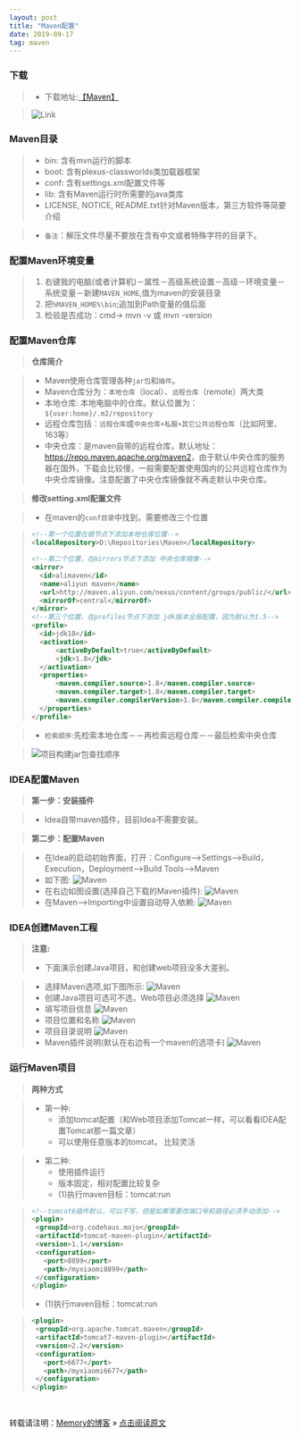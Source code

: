 ```yaml
---
layout: post
title: "Maven配置"
date: 2019-09-17
tag: maven
---
```

### 下载

> * 下载地址:[【Maven】](http://maven.apache.org/download.cgi)

> ![Link](/images/Maven/001.png)

### Maven目录

> * bin: 含有mvn运行的脚本
> * boot: 含有plexus-classworlds类加载器框架
> * conf: 含有settings.xml配置文件等
> * lib: 含有Maven运行时所需要的java类库
> * LICENSE, NOTICE, README.txt针对Maven版本，第三方软件等简要介绍

> * `备注`：解压文件尽量不要放在含有中文或者特殊字符的目录下。

### 配置Maven环境变量

> 1. 右键我的电脑(或者计算机)－属性－高级系统设置－高级－环境变量－系统变量－新建`MAVEN_HOME`,值为maven的安装目录
> 2. 把`%MAVEN_HOME%\bin`;追加到Path变量的值后面
> 3. 检验是否成功：cmd-> mvn -v  或 mvn -version

### 配置Maven仓库

> **仓库简介**

> * Maven使用仓库管理各种`jar包`和`插件`。
> * Maven仓库分为：`本地仓库`（local）、`远程仓库`（remote）两大类
> * 本地仓库: 本地电脑中的仓库。默认位置为：`${user:home}/.m2/repository`
> * 远程仓库包括：`远程仓库`或`中央仓库+私服+其它公共远程仓库`（比如阿里、163等）
> * 中央仓库：是maven自带的远程仓库，默认地址：<https://repo.maven.apache.org/maven2>，由于默认中央仓库的服务器在国外，下载会比较慢，一般需要配置使用国内的公共远程仓库作为中央仓库镜像。注意配置了中央仓库镜像就不再走默认中央仓库。

> **修改setting.xml配置文件**

> * 在maven的`conf目录`中找到，需要修改三个位置

>```xml
><!--第一个位置在根节点下添加本地仓库位置-->
><localRepository>D:\Repositories\Maven</localRepository>
>
><!--第二个位置，在mirrors节点下添加 中央仓库镜像-->
><mirror>
>	<id>alimaven</id>
>	<name>aliyun maven</name>
>	<url>http://maven.aliyun.com/nexus/content/groups/public/</url>
>	<mirrorOf>central</mirrorOf>  
></mirror> 
><!--第三个位置，在profiles节点下添加 jdk版本全局配置，因为默认为1.5-->
><profile>  
>   <id>jdk18</id>  
>   <activation>  
>       <activeByDefault>true</activeByDefault>  
>       <jdk>1.8</jdk>  
>   </activation>  
>   <properties>  
>       <maven.compiler.source>1.8</maven.compiler.source>  
>       <maven.compiler.target>1.8</maven.compiler.target>  
>       <maven.compiler.compilerVersion>1.8</maven.compiler.compilerVersion>  
>   </properties>   
></profile>
>```

> * `检索顺序`:先检索本地仓库－－再检索远程仓库－－最后检索中央仓库

> ![项目构建jar包查找顺序](/images/Maven/002.png)

### IDEA配置Maven

> **第一步：安装插件**

> * Idea自带maven插件，目前Idea不需要安装。

> **第二步：配置Maven**

> * 在Idea的启动初始界面，打开：Configure-->Settings-->Build，Execution，Deployment-->Build Tools-->Maven
> * 如下图:
> ![Maven](/images/Maven/003.png)
> * 在右边如图设置(选择自己下载的Maven插件):
> ![Maven](/images/Maven/004.png)
> * 在Maven-->Importing中设置自动导入依赖:
> ![Maven](/images/Maven/005.png)

### IDEA创建Maven工程

> **注意:**
> * 下面演示创建Java项目，和创建web项目没多大差别。

> * 选择Maven选项,如下图所示:
> ![Maven](/images/Maven/006.png)
> * 创建Java项目可选可不选，Web项目必须选择
> ![Maven](/images/Maven/007.png)
> * 填写项目信息
> ![Maven](/images/Maven/008.png)
> * 项目位置和名称
> ![Maven](/images/Maven/009.png)
> * 项目目录说明
> ![Maven](/images/Maven/010.png)
> * Maven插件说明(默认在右边有一个maven的选项卡)
> ![Maven](/images/Maven/011.png)

### 运行Maven项目

> **两种方式**

> * 第一种:
>   - 添加tomcat配置（和Web项目添加Tomcat一样，可以看看IDEA配置Tomcat那一篇文章）
>   - 可以使用任意版本的tomcat， 比较灵活

> * 第二种:
>   - 使用插件运行
>   - 版本固定，相对配置比较复杂
>   - (1)执行maven目标：tomcat:run

>```xml
><!--tomcat6插件默认，可以不写，但是如果需要改端口号和路径必须手动添加-->
><plugin>
>  <groupId>org.codehaus.mojo</groupId>
>  <artifactId>tomcat-maven-plugin</artifactId>
>  <version>1.1</version>
>  <configuration>
>    <port>8899</port>
>    <path>/myxiaomi8899</path>
>  </configuration>
></plugin>
>```
>   - (1)执行maven目标：tomcat:run
 <!--tomcat7插件，必须手动添加，也可以修改端口号和路径-->
>```xml
><plugin>
>  <groupId>org.apache.tomcat.maven</groupId>
>  <artifactId>tomcat7-maven-plugin</artifactId>
>  <version>2.2</version>
>  <configuration>
>    <port>6677</port>
>    <path>/myxiaomi6677</path>
>  </configuration>
></plugin>
>```

<br>
    
转载请注明：[Memory的博客](https://www.shendonghai.com) » [点击阅读原文](https://www.shendonghai.com/2018/04/2018-04-05-Git%E9%85%8D%E7%BD%AE/) 
